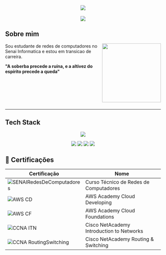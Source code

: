 <h1 align="center">
  <img src=https://capsule-render.vercel.app/api?type=rounded&height=250&color=003153&text=CLAUDIA&fontColor=FFFFFF&fontAlignY=50>
</h1>

<p align="center">
<img src=https://readme-typing-svg.herokuapp.com?font=roboto&size=32&duration=6000&pause=2000&color=FFFFFF&center=true&vCenter=true&width=435&lines=Transicao+de+carreira>
<p>

## Sobre mim

<img align="right" height="190" src="https://cdn.pixabay.com/animation/2023/05/17/16/04/16-04-26-783_512.gif">

Sou estudante de redes de computadores no Senai Informatica e estou em transicao de carreira.

**"A soberba precede a ruína, e a altivez do espírito precede a queda"**

<br>
<br>
<br>
<br>
<br>

---

  ## Tech Stack

<p align="center">
  <img src="https://skillicons.dev/icons?i=aws,azure,nginx,grafana,windows,ps">  
</p>

<p align="center">
    <img src="https://custom-icon-badges.demolab.com/badge/Oracle%20Cloud-F80000?logo=oracle&logoColor=white">
    <img src="https://img.shields.io/badge/Vim-%2311AB00.svg?logo=vim&logoColor=white">
    <img src="https://custom-icon-badges.demolab.com/badge/Visual%20Studio%20Code-0078d7.svg?logo=vsc&logoColor=white">
    <img src="https://img.shields.io/badge/Bitcoin-FF9900?logo=bitcoin&logoColor=white">
</p>



## 🥇 Certificações

| Certificação | Nome | 
| --- | --- |
| ![SENAIRedesDeComputadores](https://img.shields.io/badge/SENAI_-Computer_Networks-t?labelColor=red&color=white) | Curso Técnico de Redes de Computadores |
| ![AWS CD](https://img.shields.io/badge/AWS_Cloud_Developing-t?logo=amazonwebservices&color=orange) | AWS Academy Cloud Developing |
| ![AWS CF](https://img.shields.io/badge/AWS_Cloud_Foundations-t?style=flat&logo=amazonwebservices&logoSize=amg&color=orange&link=https%3A%2F%2Fwww.credly.com%2Fbadges%2F095c6207-2b6e-4176-a752-29a1457ea846) | AWS Academy Cloud Foundations |
| ![CCNA ITN](https://img.shields.io/badge/CISCO_Introduction_To_Networks-t?style=flat&logo=cisco&logoSize=amg&color=black) | Cisco NetAcademy Introduction to Networks |
| ![CCNA RoutingSwitching](https://img.shields.io/badge/CISCO_Routing_%26_Switching-t?logo=cisco&color=black) | Cisco NetAcademy Routing & Switching |
